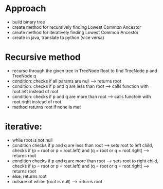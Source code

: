# Approach
  - build binary tree
  - create method for recursively finding Lowest Common Ancestor
  - create method for iteratively finding Lowest Common Ancestor
  - create in java, translate to python (vice versa)
# Recursive method
  - recurse through the given tree in TreeNode Root to find TreeNode p and TreeNode q
  - condition: checks if all params are null --> returns root
  - condition: checks if p and q are less than root --> calls function with root.left instead of root
  - condition: checks if p and q are more than root --> calls functoin with root.right instead of root
  - method returns root if none is met
# iterative:
  - while root is not null
  - condition checks if p and q are less than root --> sets root to left child, checks if (p = root or p = root.left) and (q = root or q = root.right) --> returns root
  - condition checks if p and q are more than root --> sets root to right child, checks if (p = root or p = root.left) and (q = root or q = root.right) --> returns root
  - else: returns root
  - outside of while: (root is null) --> returns root 

